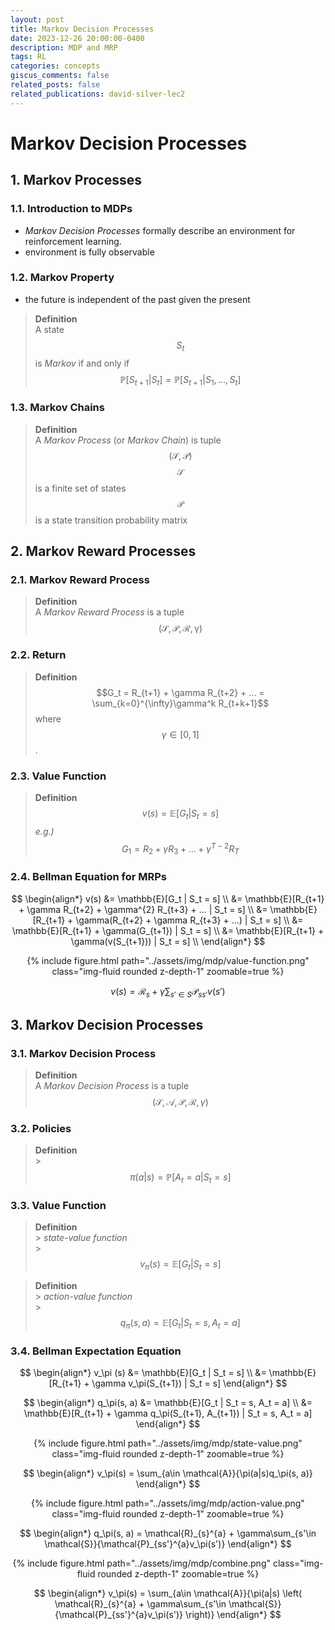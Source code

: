 ```yaml
---
layout: post
title: Markov Decision Processes
date: 2023-12-26 20:00:00-0400
description: MDP and MRP
tags: RL
categories: concepts
giscus_comments: false
related_posts: false
related_publications: david-silver-lec2
---
```


# Markov Decision Processes

## 1. Markov Processes

### 1.1. Introduction to MDPs

- _Markov Decision Processes_ formally describe an environment for reinforcement learning.
- environment is fully observable

### 1.2. Markov Property

- the future is independent of the past given the present

> **Definition**<br>
> A state $$S_t$$ is _Markov_ if and only if
> $$\mathbb{P}[S_{t+1}|S_t] = \mathbb{P}[S_{t+1}|S_1, ..., S_t]$$

### 1.3. Markov Chains

> **Definition**<br>
> A _Markov Process_ (or _Markov Chain_) is tuple $$(\mathcal{S}, \mathcal{P})$$
> $$\mathcal{S}$$ is a finite set of states
> $$\mathcal{P}$$ is a state transition probability matrix

## 2. Markov Reward Processes

### 2.1. Markov Reward Process

> **Definition**<br>
> A _Markov Reward Process_ is a tuple $$(\mathcal{S}, \mathcal{P}, \mathcal{R}, \mathcal{\gamma})$$

### 2.2. Return

> **Definition**<br> 
> $$G_t = R_{t+1} + \gamma R_{t+2} + ... = \sum_{k=0}^{\infty}\gamma^k R_{t+k+1}$$
> where $$\gamma \in [0, 1]$$.

### 2.3. Value Function

> **Definition**<br>
> $$v(s) = \mathbb{E}[G_t |S_t = s]$$
> _e.g.)_ $$G_1 = R_2 + \gamma R_3 + ... + \gamma^{T-2}R_T$$

### 2.4. Bellman Equation for MRPs

$$
\begin{align*}
    v(s)
    &= \mathbb{E}[G_t | S_t = s] \\
    &= \mathbb{E}[R_{t+1} + \gamma R_{t+2} + \gamma^{2} R_{t+3} + ... | S_t = s] \\
    &= \mathbb{E}[R_{t+1} + \gamma(R_{t+2} + \gamma R_{t+3} + ...) | S_t = s] \\
    &= \mathbb{E}[R_{t+1} + \gamma(G_{t+1}) | S_t = s] \\
    &= \mathbb{E}[R_{t+1} + \gamma(v(S_{t+1})) | S_t = s] \\
\end{align*}
$$

<p align="center">
    {% include figure.html path="../assets/img/mdp/value-function.png" class="img-fluid rounded z-depth-1" zoomable=true %}
</p>

$$
v(s) = \mathcal{R}_s + \gamma\sum_{s'\in S}\mathcal{P}_{ss'}v(s')
$$

## 3. Markov Decision Processes

### 3.1. Markov Decision Process

> **Definition**<br>
> A _Markov Decision Process_ is a tuple $$(\mathcal{S}, \mathcal{A}, \mathcal{P}, \mathcal{R}, \gamma)$$

### 3.2. Policies

> **Definition**<br> > $$\pi(a|s) = \mathbb{P}[A_t = a | S_t = s]$$

### 3.3. Value Function

> **Definition**<br> > _state-value function_<br> > $$v_\pi (s) = \mathbb{E}[G_t | S_t = s]$$

> **Definition**<br> > _action-value function_<br> > $$q_\pi(s, a) = \mathbb{E}[G_t | S_t = s, A_t = a]$$

### 3.4. Bellman Expectation Equation

$$
\begin{align*}
    v_\pi (s)
    &= \mathbb{E}[G_t | S_t = s] \\
    &= \mathbb{E}[R_{t+1} + \gamma v_\pi(S_{t+1}) | S_t = s]
\end{align*}
$$

$$
\begin{align*}
    q_\pi(s, a)
    &= \mathbb{E}[G_t | S_t = s, A_t = a] \\
    &= \mathbb{E}[R_{t+1} + \gamma q_\pi(S_{t+1}, A_{t+1}) | S_t = s, A_t = a]
\end{align*}
$$

<p align="center">
    {% include figure.html path="../assets/img/mdp/state-value.png" class="img-fluid rounded z-depth-1" zoomable=true %}
</p>

$$
\begin{align*}
    v_\pi(s) = \sum_{a\in \mathcal{A}}{\pi(a|s)q_\pi(s, a)}
\end{align*}
$$

<p align="center">
    {% include figure.html path="../assets/img/mdp/action-value.png" class="img-fluid rounded z-depth-1" zoomable=true %}
</p>

$$
\begin{align*}
    q_\pi(s, a) = \mathcal{R}_{s}^{a} + \gamma\sum_{s'\in \mathcal{S}}{\mathcal{P}_{ss'}^{a}v_\pi(s')}
\end{align*}
$$

<p align="center">
    {% include figure.html path="../assets/img/mdp/combine.png" class="img-fluid rounded z-depth-1" zoomable=true %}
</p>

$$
\begin{align*}
    v_\pi(s) = \sum_{a\in \mathcal{A}}{\pi(a|s)
    \left(
    \mathcal{R}_{s}^{a} + \gamma\sum_{s'\in \mathcal{S}}{\mathcal{P}_{ss'}^{a}v_\pi(s')}   \right)}
\end{align*}
$$
